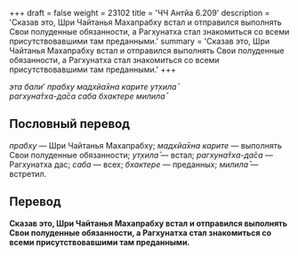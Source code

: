 +++
draft = false
weight = 23102
title = 'ЧЧ Антйа 6.209'
description = 'Сказав это, Шри Чайтанья Махапрабху встал и отправился выполнять Свои полуденные обязанности, а Рагхунатха стал знакомиться со всеми присутствовавшими там преданными.'
summary = 'Сказав это, Шри Чайтанья Махапрабху встал и отправился выполнять Свои полуденные обязанности, а Рагхунатха стал знакомиться со всеми присутствовавшими там преданными.'
+++

_эта бали_’ _прабху мадхйа̄хна карите ут̣хила̄  
рагхуна̄тха-да̄са саба бхактере милила̄_

## Пословный перевод

_прабху_ — Шри Чайтанья Махапрабху; _мадхйа̄хна_ _карите_ — выполнять Свои полуденные обязанности; _ут̣хила̄_ — встал; _рагхуна̄тха_\-_да̄са_ — Рагхунатха дас; _саба_ — всех; _бхактере_ — преданных; _милила̄_ — встретил.

## Перевод

**Сказав это, Шри Чайтанья Махапрабху встал и отправился выполнять Свои полуденные обязанности, а Рагхунатха стал знакомиться со всеми присутствовавшими там преданными.**
